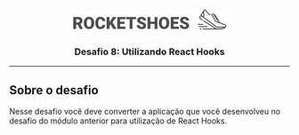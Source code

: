 <h1 align="center">
  <img src="../../../.github/rocketshoes-logo.png" alt="Rocketshoes">
</h1>

<h3 align="center">
  Desafio 8: Utilizando React Hooks
</h3>

---

## Sobre o desafio

Nesse desafio você deve converter a aplicação que você desenvolveu no desafio do módulo anterior para utilização de React Hooks.
